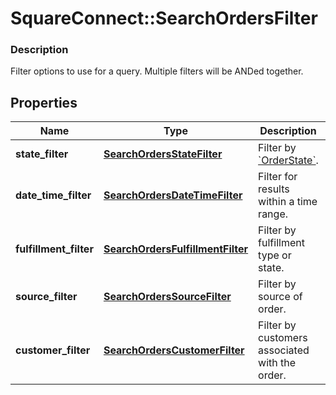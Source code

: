 # SquareConnect::SearchOrdersFilter

### Description

Filter options to use for a query. Multiple filters will be ANDed together.

## Properties
Name | Type | Description | Notes
------------ | ------------- | ------------- | -------------
**state_filter** | [**SearchOrdersStateFilter**](SearchOrdersStateFilter.md) | Filter by [&#x60;OrderState&#x60;](#type-orderstate). | [optional] 
**date_time_filter** | [**SearchOrdersDateTimeFilter**](SearchOrdersDateTimeFilter.md) | Filter for results within a time range. | [optional] 
**fulfillment_filter** | [**SearchOrdersFulfillmentFilter**](SearchOrdersFulfillmentFilter.md) | Filter by fulfillment type or state. | [optional] 
**source_filter** | [**SearchOrdersSourceFilter**](SearchOrdersSourceFilter.md) | Filter by source of order. | [optional] 
**customer_filter** | [**SearchOrdersCustomerFilter**](SearchOrdersCustomerFilter.md) | Filter by customers associated with the order. | [optional] 


